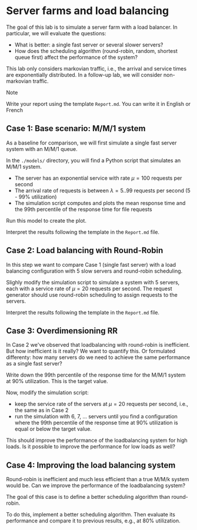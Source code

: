 Server farms and load balancing
===============================

The goal of this lab is to simulate a server farm with a load balancer. In particular, we will evaluate the questions:

- What is better: a single fast server or several slower servers?
- How does the scheduling algorithm (round-robin, random, shortest queue first) affect the performance of the system?

This lab only considers markovian traffic, i.e., the arrival and service times are exponentially distributed. In a follow-up lab, we will consider non-markovian traffic.

> [!NOTE]
> Write your report using the template `Report.md`. You can write it in English or French



Case 1: Base scenario: M/M/1 system
-----------------------------------

As a baseline for comparison, we will first simulate a single fast server system with an M/M/1 queue.

In the `./models/` directory, you will find a Python script that simulates an M/M/1 system.

- The server has an exponential service with rate $\mu = 100$ requests per second
- The arrival rate of requests is between $\lambda = 5..99$ requests per second (5 - 99% utilization)
- The simulation script computes and plots the mean response time and the 99th percentile of the response time for file requests

Run this model to create the plot.

Interpret the results following the template in the `Report.md` file.



Case 2: Load balancing with Round-Robin
---------------------------------------

In this step we want to compare Case 1 (single fast server) with a load balancing configuration with 5 slow servers and round-robin scheduling.

Slighly modify the simulation script to simulate a system with 5 servers, each with a service rate of $\mu = 20$ requests per second. The request generator should use round-robin scheduling to assign requests to the servers.

Interpret the results following the template in the `Report.md` file.



Case 3: Overdimensioning RR
---------------------------

In Case 2 we've observed that loadbalancing with round-robin is inefficient. But how inefficient is it really? We want to quantify this. Or formulated differenty: how many servers do we need to achieve the same performance as a single fast server?

Write down the 99th percentile of the response time for the M/M/1 system at 90% utilization. This is the target value.

Now, modify the simulation script:

- keep the service rate of the servers at $\mu = 20$ requests per second, i.e., the same as in Case 2
- run the simulation with 6, 7, ... servers until you find a configuration where the 99th percentile of the response time at 90% utilization is equal or below the target value.

This should improve the performance of the loadbalancing system for high loads.
Is it possible to improve the performance for low loads as well?


Case 4: Improving the load balancing system
-------------------------------------------

Round-robin is inefficient and much less efficient than a true M/M/k system would be. Can we improve the performance of the loadbalancing system?

The goal of this case is to define a better scheduling algorithm than round-robin. 

To do this, implement a better scheduling algorithm. Then evaluate its performance and compare it to previous results, e.g., at 80% utilization.
